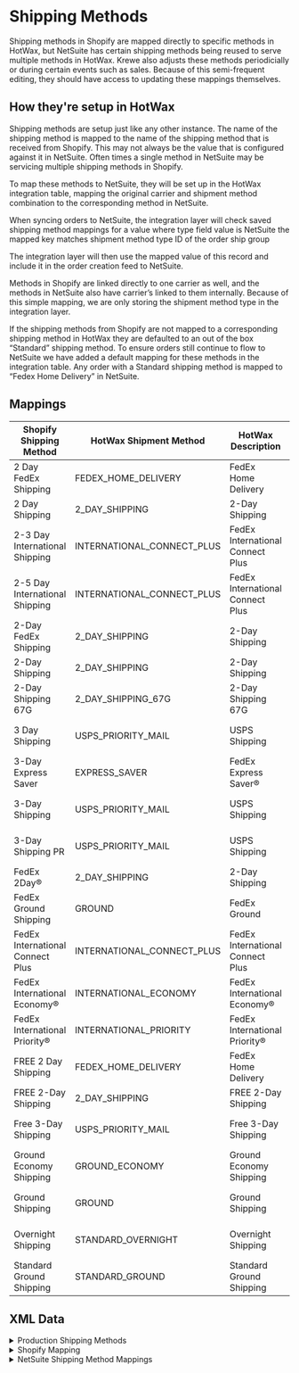 # Shipping Methods
Shipping methods in Shopify are mapped directly to specific methods in HotWax, but NetSuite has certain shipping methods being reused to serve multiple methods in HotWax.
Krewe also adjusts these methods periodicially or during certain events such as sales. Because of this semi-frequent editing, they should have access to updating these mappings themselves.

## How they're setup in HotWax
Shipping methods are setup just like any other instance. The name of the shipping method is mapped to the name of the shipping method that is received from Shopify. This may not always be the value that is configured against it in NetSuite. Often times a single method in NetSuite may be servicing multiple shipping methods in Shopify.

To map these methods to NetSuite, they will be set up in the HotWax integration table, mapping the original carrier and shipment method combination to the corresponding method in NetSuite.

When syncing orders to NetSuite, the integration layer will check saved shipping method mappings for a value where
type field value is NetSuite
the mapped key matches shipment method type ID of the order ship group

The integration layer will then use the mapped value of this record and include it in the order creation feed to NetSuite.

Methods in Shopify are linked directly to one carrier as well, and the methods in NetSuite also have carrier’s linked to them internally. Because of this simple mapping, we are only storing the shipment method type in the integration layer. 

If the shipping methods from Shopify are not mapped to a corresponding shipping method in HotWax they are defaulted to an out of the box “Standard” shipping method. To ensure orders still continue to flow to NetSuite we have added a default mapping for these methods in the integration table. Any order with a Standard shipping method is mapped to “Fedex Home Delivery” in NetSuite.

<!-- todo: identify the mappings that are actually used in production -->

## Mappings

| Shopify Shipping Method            | HotWax Shipment Method          | HotWax Description  | NetSuite Shipping Method       | FedEx Shipping Method             |
|------------------------------------|----------------------------------|--------------------------------------|--------------------------------|-----------------------------------|
| 2 Day FedEx Shipping               | FEDEX_HOME_DELIVERY              | FedEx Home Delivery                 | FedEx Home Delivery            | FedEx Home Delivery®               |
| 2 Day Shipping                     | 2_DAY_SHIPPING                   | 2-Day Shipping                       | 2-Day Shipping                 | FedEx 2Day®                        |
| 2-3 Day International Shipping     | INTERNATIONAL_CONNECT_PLUS       | FedEx International Connect Plus     | FedEx International Connect Plus | FedEx® International Connect Plus |
| 2-5 Day International Shipping     | INTERNATIONAL_CONNECT_PLUS       | FedEx International Connect Plus     | FedEx International Connect Plus | FedEx® International Connect Plus |
| 2-Day FedEx Shipping               | 2_DAY_SHIPPING                   | 2-Day Shipping                       | 2-Day Shipping                 | FedEx 2Day®                        |
| 2-Day Shipping                     | 2_DAY_SHIPPING                   | 2-Day Shipping                       | 2-Day Shipping                 | FedEx 2Day®                        |
| 2-Day Shipping 67G                  | 2_DAY_SHIPPING_67G               | 2-Day Shipping 67G                    | 2-Day Shipping 67G              | FedEx 2Day®                        |
| 3 Day Shipping                      | USPS_PRIORITY_MAIL                | USPS Shipping                      | USPS Shipping                  | USPS Priority Mail®                |
| 3-Day Express Saver                | EXPRESS_SAVER                    | FedEx Express Saver®                 | FedEx Express Saver®           | FedEx Express Saver®               |
| 3-Day Shipping                      | USPS_PRIORITY_MAIL                | USPS Shipping                      | USPS Shipping                  | USPS Priority Mail®                |
| 3-Day Shipping PR                   | USPS_PRIORITY_MAIL                | USPS Shipping                       | USPS Shipping                  | USPS Priority Mail®                |
| FedEx 2Day®                        | 2_DAY_SHIPPING                   | 2-Day Shipping                         | 2-Day Shipping                    | FedEx 2Day®                     |
| FedEx Ground Shipping               | GROUND                           | FedEx Ground                        | FedEx Ground                   | FedEx Ground®                      |
| FedEx International Connect Plus    | INTERNATIONAL_CONNECT_PLUS       | FedEx International Connect Plus     | FedEx International Connect Plus | FedEx® International Connect Plus |
| FedEx International Economy®        | INTERNATIONAL_ECONOMY            | FedEx International Economy®         | FedEx International Economy®   | FedEx International Economy®       |
| FedEx International Priority®       | INTERNATIONAL_PRIORITY           | FedEx International Priority®        | FedEx International Priority®  | FedEx International Priority®      |
| FREE 2 Day Shipping                 | FEDEX_HOME_DELIVERY              | FedEx Home Delivery                 | FedEx Home Delivery            | FedEx Home Delivery®               |
| FREE 2-Day Shipping                 | 2_DAY_SHIPPING                   | FREE 2-Day Shipping                   | 2-Day Shipping                 | FedEx 2Day®                        |
| Free 3-Day Shipping                 | USPS_PRIORITY_MAIL                | Free 3-Day Shipping                   | USPS Shipping                  | USPS Priority Mail®                |
| Ground Economy Shipping             | GROUND_ECONOMY                   | Ground Economy Shipping               | FedEx Ground Economy            | FedEx Ground® Economy              |
| Ground Shipping                     | GROUND                           | Ground Shipping                       | FedEx Home Delivery            | FedEx Home Delivery®               |
| Overnight Shipping                  | STANDARD_OVERNIGHT               | Overnight Shipping                    | Fedex Standard Overnight        | FedEx Standard Overnight®          |
| Standard Ground Shipping            | STANDARD_GROUND                  | Standard Ground Shipping               | FedEx Home Delivery            | FedEx Home Delivery®               |



## XML Data

<details>
<summary>Production Shipping Methods</summary>

```xml
<!-- Shipment Method Types -->
<ShipmentMethodType shipmentMethodTypeId="FEDEX_HOME_DELIVERY" description="FedEx Home Delivery" parentTypeId="STANDARD"/>
<ShipmentMethodType shipmentMethodTypeId="2_DAY_SHIPPING" description="2-Day Shipping" parentTypeId="SECOND_DAY"/>
<ShipmentMethodType shipmentMethodTypeId="2_DAY_SHIPPING_67G" description="2-Day Shipping 67G" parentTypeId="SECOND_DAY"/>
<ShipmentMethodType shipmentMethodTypeId="INTL_CONNECT_PLUS" description="FedEx International Connect Plus®" parentTypeId="STANDARD"/>
<ShipmentMethodType shipmentMethodTypeId="GROUND_ECONOMY" description="FedEx Ground Economy®" parentTypeId="STANDARD"/>
<ShipmentMethodType shipmentMethodTypeId="GROUND" description="FedEx Ground" parentTypeId="STANDARD"/>
<ShipmentMethodType shipmentMethodTypeId="STANDARD_OVERNIGHT" description="FedEx Standard Overnight®" parentTypeId="NEXT_DAY"/>
<ShipmentMethodType shipmentMethodTypeId="EXPRESS_SAVER" description="FedEx Express Saver®" parentTypeId="THIRD_DAY"/>
<ShipmentMethodType shipmentMethodTypeId="INTL_ECONOMY" description="FedEx International Economy®" parentTypeId="STANDARD"/>
<ShipmentMethodType shipmentMethodTypeId="INTL_PRIORITY" description="FedEx International Priority®" parentTypeId="STANDARD"/>
<ShipmentMethodType shipmentMethodTypeId="USPS_PRIORITY" description="USPS Shipping" parentTypeId="STANDARD"/>
<!-- Add more ShipmentMethodType entries as needed -->

<!-- Carrier Shipment Methods -->
<CarrierShipmentMethod partyId="FEDEX" roleTypeId="CARRIER" shipmentMethodTypeId="FEDEX_HOME_DELIVERY" serviceCode="GROUND_HOME_DELIVERY"/>
<CarrierShipmentMethod partyId="FEDEX" roleTypeId="CARRIER" shipmentMethodTypeId="2_DAY_SHIPPING" serviceCode="FEDEX_2_DAY"/>
<CarrierShipmentMethod partyId="FEDEX" roleTypeId="CARRIER" shipmentMethodTypeId="2_DAY_SHIPPING_67G" serviceCode="FEDEX_2_DAY"/>
<CarrierShipmentMethod partyId="FEDEX" roleTypeId="CARRIER" shipmentMethodTypeId="INTL_CONNECT_PLUS" serviceCode="FEDEX_INTERNATIONAL_CONNECT_PLUS"/>
<CarrierShipmentMethod partyId="FEDEX" roleTypeId="CARRIER" shipmentMethodTypeId="GROUND_ECONOMY" serviceCode="SMART_POST"/>
<CarrierShipmentMethod partyId="FEDEX" roleTypeId="CARRIER" shipmentMethodTypeId="GROUND" serviceCode="FEDEX_GROUND"/>
<CarrierShipmentMethod partyId="FEDEX" roleTypeId="CARRIER" shipmentMethodTypeId="STANDARD_OVERNIGHT" serviceCode="STANDARD_OVERNIGHT"/>
<CarrierShipmentMethod partyId="FEDEX" roleTypeId="CARRIER" shipmentMethodTypeId="EXPRESS_SAVER" serviceCode="FEDEX_EXPRESS_SAVER"/>
<CarrierShipmentMethod partyId="FEDEX" roleTypeId="CARRIER" shipmentMethodTypeId="INTL_ECONOMY" serviceCode="INTERNATIONAL_ECONOMY"/>
<CarrierShipmentMethod partyId="FEDEX" roleTypeId="CARRIER" shipmentMethodTypeId="INTL_PRIORITY" serviceCode="FEDEX_INTERNATIONAL_PRIORITY_EXPRESS"/>
<CarrierShipmentMethod partyId="USPS" roleTypeId="CARRIER" shipmentMethodTypeId="USPS_PRIORITY" serviceCode="PRIORITY_OVERNIGHT"/>
<!-- Add more CarrierShipmentMethod entries as needed -->
```
</details>

<details>
<summary>Shopify Mapping</summary>

```xml
<!-- ShopifyShopCarrierShipment entries -->
<ShopifyShopCarrierShipment shopId="SHOP" carrierPartyId="FEDEX" shipmentMethodTypeId="2_DAY_SHIPPING" shopifyShippingMethod="2 Day FedEx Shipping"/>
<ShopifyShopCarrierShipment shopId="SHOP" carrierPartyId="FEDEX" shipmentMethodTypeId="2_DAY_SHIPPING" shopifyShippingMethod="2 Day Shipping"/>
<ShopifyShopCarrierShipment shopId="SHOP" carrierPartyId="FEDEX" shipmentMethodTypeId="INTL_CONNECT_PLUS" shopifyShippingMethod="2-3 Day International Shipping"/>
<ShopifyShopCarrierShipment shopId="SHOP" carrierPartyId="FEDEX" shipmentMethodTypeId="INTL_CONNECT_PLUS" shopifyShippingMethod="2-5 Day International Shipping"/>
<ShopifyShopCarrierShipment shopId="SHOP" carrierPartyId="FEDEX" shipmentMethodTypeId="2_DAY_SHIPPING" shopifyShippingMethod="2-Day FedEx Shipping"/>
<ShopifyShopCarrierShipment shopId="SHOP" carrierPartyId="FEDEX" shipmentMethodTypeId="2_DAY_SHIPPING" shopifyShippingMethod="2-Day Shipping"/>
<ShopifyShopCarrierShipment shopId="SHOP" carrierPartyId="FEDEX" shipmentMethodTypeId="2_DAY_SHIPPING" shopifyShippingMethod="2-Day Shipping 67G"/>
<ShopifyShopCarrierShipment shopId="SHOP" carrierPartyId="USPS" shipmentMethodTypeId="USPS_PRIORITY" shopifyShippingMethod="3 Day Shipping"/>
<ShopifyShopCarrierShipment shopId="SHOP" carrierPartyId="FEDEX" shipmentMethodTypeId="EXPRESS_SAVER" shopifyShippingMethod="3-Day Express Saver"/>
<ShopifyShopCarrierShipment shopId="SHOP" carrierPartyId="USPS" shipmentMethodTypeId="USPS_PRIORITY" shopifyShippingMethod="3-Day Shipping"/>
<ShopifyShopCarrierShipment shopId="SHOP" carrierPartyId="USPS" shipmentMethodTypeId="USPS_PRIORITY" shopifyShippingMethod="3-Day Shipping PR"/>
<ShopifyShopCarrierShipment shopId="SHOP" carrierPartyId="FEDEX" shipmentMethodTypeId="2_DAY_SHIPPING" shopifyShippingMethod="FedEx 2Day®"/>
<ShopifyShopCarrierShipment shopId="SHOP" carrierPartyId="FEDEX" shipmentMethodTypeId="GROUND" shopifyShippingMethod="FedEx Ground Shipping"/>
<ShopifyShopCarrierShipment shopId="SHOP" carrierPartyId="FEDEX" shipmentMethodTypeId="INTL_CONNECT_PLUS" shopifyShippingMethod="FedEx International Connect Plus"/>
<ShopifyShopCarrierShipment shopId="SHOP" carrierPartyId="FEDEX" shipmentMethodTypeId="INTL_ECONOMY" shopifyShippingMethod="FedEx International Economy®"/>
<ShopifyShopCarrierShipment shopId="SHOP" carrierPartyId="FEDEX" shipmentMethodTypeId="INTL_PRIORITY" shopifyShippingMethod="FedEx International Priority®"/>
<ShopifyShopCarrierShipment shopId="SHOP" carrierPartyId="FEDEX" shipmentMethodTypeId="FEDEX_HOME_DELIVERY" shopifyShippingMethod="FREE 2 Day Shipping"/>
<ShopifyShopCarrierShipment shopId="SHOP" carrierPartyId="FEDEX" shipmentMethodTypeId="2_DAY_SHIPPING" shopifyShippingMethod="FREE 2-Day Shipping"/>
<ShopifyShopCarrierShipment shopId="SHOP" carrierPartyId="USPS" shipmentMethodTypeId="USPS_PRIORITY" shopifyShippingMethod="Free 3-Day Shipping"/>
<ShopifyShopCarrierShipment shopId="SHOP" carrierPartyId="FEDEX" shipmentMethodTypeId="GROUND_ECONOMY" shopifyShippingMethod="Ground Economy Shipping"/>
<ShopifyShopCarrierShipment shopId="SHOP" carrierPartyId="FEDEX" shipmentMethodTypeId="GROUND" shopifyShippingMethod="Ground Shipping"/>
<ShopifyShopCarrierShipment shopId="SHOP" carrierPartyId="FEDEX" shipmentMethodTypeId="STANDARD_OVERNIGHT" shopifyShippingMethod="Overnight Shipping"/>
<ShopifyShopCarrierShipment shopId="SHOP" carrierPartyId="FEDEX" shipmentMethodTypeId="GROUND" shopifyShippingMethod="Standard Ground Shipping"/>
```
</details>


<details>
<summary>NetSuite Shipping Method Mappings</summary>
  
```xml
<IntegrationTypeMapping integrationTypeId="NETSUITE_SHP_MTHD" mappingKey="FEDEX_HOME_DELIVERY" mappingValue="FedEx Home Delivery" />
<IntegrationTypeMapping integrationTypeId="NETSUITE_SHP_MTHD" mappingKey="2_DAY_SHIPPING" mappingValue="2-Day Shipping" />
<IntegrationTypeMapping integrationTypeId="NETSUITE_SHP_MTHD" mappingKey="INTERNATIONAL_CONNECT_PLUS" mappingValue="FedEx International Connect Plus" />
<IntegrationTypeMapping integrationTypeId="NETSUITE_SHP_MTHD" mappingKey="2_DAY_SHIPPING_67G" mappingValue="2-Day Shipping 67G" />
<IntegrationTypeMapping integrationTypeId="NETSUITE_SHP_MTHD" mappingKey="USPS_PRIORITY_MAIL" mappingValue="USPS Shipping" />
<IntegrationTypeMapping integrationTypeId="NETSUITE_SHP_MTHD" mappingKey="EXPRESS_SAVER" mappingValue="FedEx Express Saver®" />
<IntegrationTypeMapping integrationTypeId="NETSUITE_SHP_MTHD" mappingKey="GROUND" mappingValue="FedEx Ground" />
<IntegrationTypeMapping integrationTypeId="NETSUITE_SHP_MTHD" mappingKey="INTERNATIONAL_ECONOMY" mappingValue="FedEx International Economy®" />
<IntegrationTypeMapping integrationTypeId="NETSUITE_SHP_MTHD" mappingKey="INTERNATIONAL_PRIORITY" mappingValue="FedEx International Priority®" />
<IntegrationTypeMapping integrationTypeId="NETSUITE_SHP_MTHD" mappingKey="GROUND_ECONOMY" mappingValue="FedEx Ground Economy" />
<IntegrationTypeMapping integrationTypeId="NETSUITE_SHP_MTHD" mappingKey="STANDARD_OVERNIGHT" mappingValue="FedEx Standard Overnight" />
```
</details>


